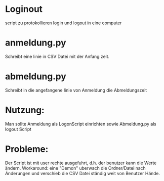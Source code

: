 # Loginout
script zu protokollieren login und logout in eine computer

# anmeldung.py
Schreibt eine linie in CSV Datei mit der Anfang zeit.

# abmeldung.py
Schreibt in die angefangene linie von Anmeldung die Abmeldungszeit

# Nutzung:
Man sollte Anmeldung als LogonScript einrichten sowie Abmeldung.py als logout Script

# Probleme:
Der Script ist mit user rechte ausgefuhrt, d.h. der benutzer kann die Werte ändern.
Workaround: eine "Demon" uberwach die Ordner/Datei nach Änderungen und verschieb die CSV Datei ständig weit von Benutzer Hände.
